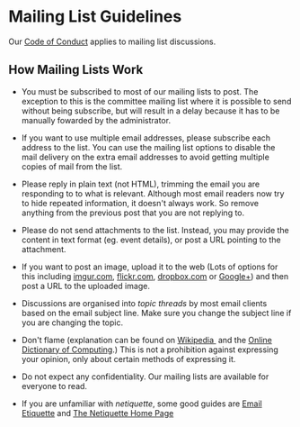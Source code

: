 # Mailing List Guidelines

Our [Code of Conduct](code-of-conduct.html) applies to mailing list discussions.

## How Mailing Lists Work
 
 * You must be subscribed to most of our mailing lists to post. The exception to this is the committee mailing list where it is possible to send without being subscribe, but will result in a delay because it has to be manually fowarded by the administrator.
 
 * If you want to use multiple email addresses, please subscribe each address to the list. You can use the mailing list options to disable the mail delivery on the extra email addresses to avoid getting multiple copies of mail from the list.
 
* Please reply in plain text (not HTML), trimming the email you are responding to to what is relevant. Although most email readers now try to hide repeated information, it doesn't always work. So remove anything from the previous post that you are not replying to.

* Please do not send attachments to the list. Instead, you may provide the content in text format (eg. event details), or post a URL pointing to the attachment.

* If you want to post an image, upload it to the web (Lots of options for this including [imgur.com](http://imgur.com), [flickr.com](http://flikr.com), [dropbox.com](http://www.dropbox.com) or [Google+](https://plus.google.com/)) and then post a URL to the uploaded image.

* Discussions are organised into *topic threads* by most email clients based on the email subject line. Make sure you change the subject line if you are changing the topic. 

* Don't flame (explanation can be found on <a href="http://en.wikipedia.org/wiki/Flaming_(Internet)">Wikipedia </a>&nbsp;and the <a href="http://foldoc.org/flame">Online Dictionary of Computing</a>.) This is not a prohibition against expressing your opinion, only about certain methods of expressing it.

* Do not expect any confidentiality. Our mailing lists are available for everyone to read.

* If you are unfamiliar with *netiquette*, some good guides are [Email Etiquette](http://www.ict.griffith.edu.au/~davidt/email_etiquette.htm) and [The Netiquette Home Page](http://www.albion.com/netiquette/)
